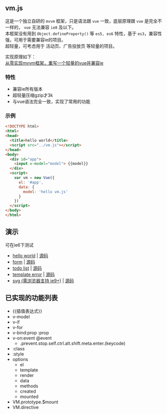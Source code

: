 ## vm.js

这是一个独立自研的 `mvvm` 框架，只是语法跟 `vue` 一致，底层原理跟 `vue` 是完全不一样的， `vue` 无法兼容 `ie8` 及以下。  
本框架没有用到 `Object.defineProperty()` 等 `es5, es6` 特性，基于 `es3`，兼容性强，可用于需要兼容ie的项目。  
超轻量，可考虑用于 活动页、广告投放页 等轻量的项目。

实现原理如下：  
[从零实现mvvm框架，重写一个轻量的vue并兼容ie](https://github.com/wushufen/vm/wiki)

### 特性
* 兼容ie所有版本
* 超轻量压缩gzip才3k
* 与vue语法完全一致，实现了常用的功能

### 示例
```html
<!DOCTYPE html>
<html>
<head>
  <title>hello world</title>
  <script src="../vm.js"></script>
</head>
<body>
  <div id="app">
    <input v-model="model"> {{model}}
  </div>
  <script>
    var vm = new Vue({
      el: '#app',
      data: {
        model: 'hello vm.js'
      }
    })
  </script>
</body>
</html>
```


## 演示

可在ie6下测试

* [hello world](https://wushufen.github.io/vm/examples/helloWorld.html) | [源码](examples/helloWorld.html)
* [form](https://wushufen.github.io/vm/examples/form.html) | [源码](examples/form.html)
* [todo list](https://wushufen.github.io/vm/examples/todoList.html) | [源码](examples/todoList.html)
* [template error](https://wushufen.github.io/vm/examples/templateError.html) | [源码](examples/templateError.html)
* [svg (需浏览器支持 ie9+)](https://wushufen.github.io/vm/examples/svg.html) | [源码](examples/svg.html) 

## 已实现的功能列表

* {{插值表达式}}
* v-model
* v-if
* v-for
* v-bind:prop :prop
* v-on:event @event
  * .prevent.stop.self.ctrl.alt.shift.meta.enter.(keycode)
* :class
* :style
* options
  * el
  * template
  * render
  * data
  * methods
  * created
  * mounted
* VM.prototype.$mount
* VM.directive
